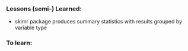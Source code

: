 ### Lessons (semi-) Learned:

- skimr package produces summary statistics with results grouped by variable type

### To learn:

